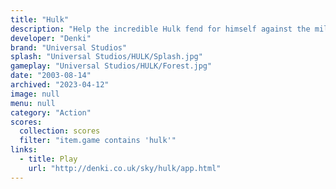 ```yaml
---
title: "Hulk"
description: "Help the incredible Hulk fend for himself against the military"
developer: "Denki"
brand: "Universal Studios"
splash: "Universal Studios/HULK/Splash.jpg"
gameplay: "Universal Studios/HULK/Forest.jpg"
date: "2003-08-14"
archived: "2023-04-12"
image: null
menu: null
category: "Action"
scores:
  collection: scores
  filter: "item.game contains 'hulk'"
links:
  - title: Play
    url: "http://denki.co.uk/sky/hulk/app.html"
---
```

